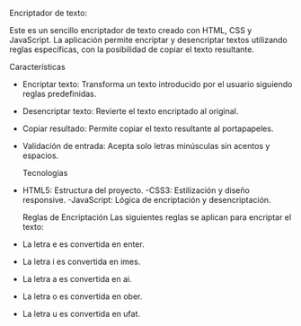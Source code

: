 Encriptador de texto:

Este es un sencillo encriptador de texto creado con HTML, CSS y JavaScript. La aplicación permite encriptar y desencriptar textos utilizando reglas específicas, con la posibilidad de copiar el texto resultante.

  Características
- Encriptar texto: Transforma un texto introducido por el usuario siguiendo reglas predefinidas.
- Desencriptar texto: Revierte el texto encriptado al original.
- Copiar resultado: Permite copiar el texto resultante al portapapeles.
- Validación de entrada: Acepta solo letras minúsculas sin acentos y espacios.

  Tecnologías
- HTML5: Estructura del proyecto.
-CSS3: Estilización y diseño responsive.
-JavaScript: Lógica de encriptación y desencriptación.

  Reglas de Encriptación
  Las siguientes reglas se aplican para encriptar el texto:

- La letra e es convertida en enter.
- La letra i es convertida en imes.
- La letra a es convertida en ai.
- La letra o es convertida en ober.
- La letra u es convertida en ufat.
